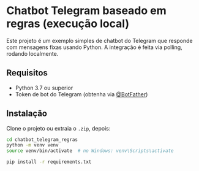 # Chatbot Telegram baseado em regras (execução local)

Este projeto é um exemplo simples de chatbot do Telegram que responde com mensagens fixas usando Python. A integração é feita via polling, rodando localmente.

## Requisitos

- Python 3.7 ou superior
- Token de bot do Telegram (obtenha via [@BotFather](https://t.me/BotFather))

## Instalação

Clone o projeto ou extraia o `.zip`, depois:

```bash
cd chatbot_telegram_regras
python -m venv venv
source venv/bin/activate  # no Windows: venv\Scripts\activate

pip install -r requirements.txt
